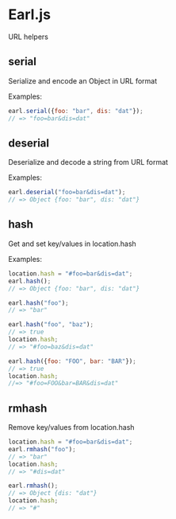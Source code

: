 # Earl.js

URL helpers

## serial

Serialize and encode an Object in URL format

Examples:

```javascript
earl.serial({foo: "bar", dis: "dat"});
// => "foo=bar&dis=dat"
```

## deserial

Deserialize and decode a string from URL format

Examples:

```javascript
earl.deserial("foo=bar&dis=dat");
// => Object {foo: "bar", dis: "dat"}
```

## hash

Get and set key/values in location.hash

Examples:

```javascript
location.hash = "#foo=bar&dis=dat";
earl.hash();
// => Object {foo: "bar", dis: "dat"}

earl.hash("foo");
// => "bar"

earl.hash("foo", "baz");
// => true
location.hash;
// => "#foo=baz&dis=dat"

earl.hash({foo: "FOO", bar: "BAR"});
// => true
location.hash;
//=> "#foo=FOO&bar=BAR&dis=dat"
```

## rmhash

Remove key/values from location.hash

```javascript
location.hash = "#foo=bar&dis=dat";
earl.rmhash("foo");
// => "bar"
location.hash;
// => "#dis=dat"

earl.rmhash();
// => Object {dis: "dat"}
location.hash;
// => "#"
```
